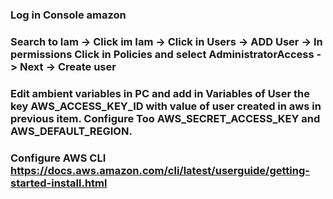 ### Log in Console amazon

### Search to Iam -> Click im Iam -> Click in Users -> ADD User -> In permissions Click in Policies and select AdministratorAccess -> Next -> Create user

### Edit ambient variables in PC and add in Variables of User the key AWS_ACCESS_KEY_ID with value of user created in aws in previous item. Configure Too AWS_SECRET_ACCESS_KEY and AWS_DEFAULT_REGION.

### Configure AWS CLI https://docs.aws.amazon.com/cli/latest/userguide/getting-started-install.html
